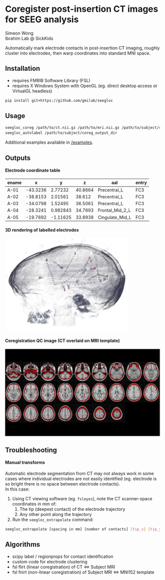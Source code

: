 # Coregister post-insertion CT images for SEEG analysis
Simeon Wong  
Ibrahim Lab @ SickKids

Automatically mark electrode contacts in post-insertion CT imaging, roughly cluster into electrodes, then warp coordinates into standard MNI space.  


## Installation
- requires FMRIB Software Library (FSL)
- requires X Windows System with OpenGL (eg. direct desktop access or VirtualGL headless)

``` bash
pip install git+https://github.com/gmilab/seegloc
```

## Usage
``` bash
seegloc_coreg /path/to/ct.nii.gz /path/to/mri.nii.gz /path/to/subject/coreg_output_dir
seegloc_autolabel /path/to/subject/coreg_output_dir
```

Additional examples available in [/examples](./examples).

## Outputs

#### Electrode coordinate table
| ename | x        | y        | z       | aal             | entry |
|-------|----------|----------|---------|-----------------|-------|
| A-01  | -43.3236 | 2.77232  | 40.8664 | Precentral_L    | FC3   |
| A-02  | -38.8153 | 2.01561  | 38.612  | Precentral_L    | FC3   |
| A-03  | -34.0798 | 1.52495  | 36.5061 | Precentral_L    | FC3   |
| A-04  | -28.3241 | 0.982843 | 34.7693 | Frontal_Mid_2_L | FC3   |
| A-05  | -19.7692 | -1.11625 | 33.8938 | Cingulate_Mid_L | FC3   |

#### 3D rendering of labelled electrodes
<img src="examples/vis_electrodes_CT.png" alt="3D rendering of labelled electrodes" width="400">

#### Coregistration QC image (CT overlaid on MRI template)
<img src="examples/vis_CT_inTemplate_ax.png" alt="MNI template brain with subject's CT overlay" width="550">


## Troubleshooting
#### Manual transforms
Automatic electrode segmentation from CT may not always work in some cases where individual electrodes are not easily identified (eg. electrode is so bright there is no space between electrode contacts).  
In this case:
1. Using CT viewing software (eg. `fsleyes`), note the CT scanner-space coordinates in mm of:
    1. The tip (deepest contact) of the electrode trajectory
    1. Any other point along the trajectory
1. Run the `seegloc_extrapolate` command:
```bash
seegloc_extrapolate [spacing in mm] [number of contacts] [tip_x] [tip_y] [tip_z] [other_x] [other_y] [other_z] --coreg /path/to/subject/coreg_output_dir
```

## Algorithms
- scipy label / regionprops for contact identification
- custom code for electrode clustering
- fsl flirt (linear coregistration) of CT <=> Subject MRI
- fsl fnirt (non-linear coregistration) of Subject MRI <=> MNI152 template
